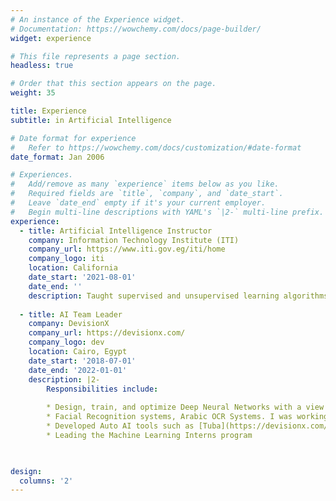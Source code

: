 ```yaml
---
# An instance of the Experience widget.
# Documentation: https://wowchemy.com/docs/page-builder/
widget: experience

# This file represents a page section.
headless: true

# Order that this section appears on the page.
weight: 35

title: Experience
subtitle: in Artificial Intelligence 

# Date format for experience
#   Refer to https://wowchemy.com/docs/customization/#date-format
date_format: Jan 2006

# Experiences.
#   Add/remove as many `experience` items below as you like.
#   Required fields are `title`, `company`, and `date_start`.
#   Leave `date_end` empty if it's your current employer.
#   Begin multi-line descriptions with YAML's `|2-` multi-line prefix.
experience:
  - title: Artificial Intelligence Instructor
    company: Information Technology Institute (ITI)
    company_url: https://www.iti.gov.eg/iti/home
    company_logo: iti
    location: California
    date_start: '2021-08-01'
    date_end: ''
    description: Taught supervised and unsupervised learning algorithms.
    
  - title: AI Team Leader
    company: DevisionX
    company_url: https://devisionx.com/
    company_logo: dev
    location: Cairo, Egypt
    date_start: '2018-07-01'
    date_end: '2022-01-01'
    description: |2-
        Responsibilities include:
        
        * Design, train, and optimize Deep Neural Networks with a view to implementing on embedded DSP platforms.
        * Facial Recognition systems, Arabic OCR Systems. I was working for [Digified](https://digified.io/) at that moment internally.
        * Developed Auto AI tools such as [Tuba](https://devisionx.com/solutions/tuba/).
        * Leading the Machine Learning Interns program
        


design:
  columns: '2'
---
```

